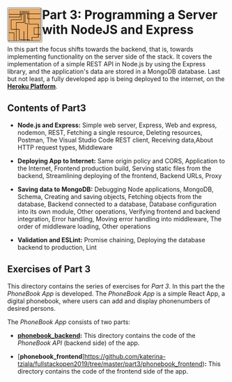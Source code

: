 <h1>
<img src="https://raw.githubusercontent.com/katerina-tziala/fullstackopen2019/master/documentation_images/part3_logo.png" alt="part logo" width="80" height="80" align="left"/>
Part 3: Programming a Server with NodeJS and Express<br/>
</h1>

In this part the focus shifts towards the backend, that is, towards implementing functionality on the server side of the stack. It covers the implementation of a simple REST API in Node.js by using the Express library, and the application's data are stored in a MongoDB database. Last but not least, a fully developed app is being deployed to the internet, on the
[**Heroku Platform**](https://www.heroku.com/platform).

## Contents of Part3

* **Node.js and Express:** Simple web server, Express, Web and express, nodemon, REST, Fetching a single resource, Deleting resources, Postman, The Visual Studio Code REST client, Receiving data,About HTTP request types, Middleware

* **Deploying App to Internet:** Same origin policy and CORS, Application to the Internet, Frontend production build, Serving static files from the backend, Streamlining deploying of the frontend, Backend URLs, Proxy

* **Saving data to MongoDB:** Debugging Node applications, MongoDB, Schema, Creating and saving objects, Fetching objects from the database, Backend connected to a database, Database configuration into its own module, Other operations, Verifying frontend and backend integration, Error handling, Moving error handling into middleware, The order of middleware loading, Other operations

* **Validation and ESLint:** Promise chaining, Deploying the database backend to production, Lint


## Exercises of Part 3

This directory contains the series of exercises for *Part 3*. In this part the the *PhoneBook App* is developed. The *PhoneBook App* is a simple React App, a digital phonebook, where users can add and display phonenumbers of desired persons.

The *PhoneBook App* consists of two parts:

* [**phonebook_backend**](https://github.com/katerina-tziala/fullstackopen2019/tree/master/part3/phonebook_backend)**:** This directory contains the code of the *PhoneBook API* (backend side) of the app. 

* [**phonebook_frontend**]https://github.com/katerina-tziala/fullstackopen2019/tree/master/part3/phonebook_frontend)**:** This directory contains the code of the frontend side of the app.



<!-- ## Running the App

To run the backend of the *BlogList App* follow the instructions in the *README* file, located in the [**bloglist**](https://github.com/katerina-tziala/fullstackopen2019/tree/master/part4/bloglist) directory.



The code of the developed App that was deployed on Heroku can be found in [**phonebook_app repository**](https://github.com/katerina-tziala/phonebook_app), whilst the app can be accessed here:
[**PhoneBook App**](https://phonebook-app-kt.herokuapp.com/). -->

